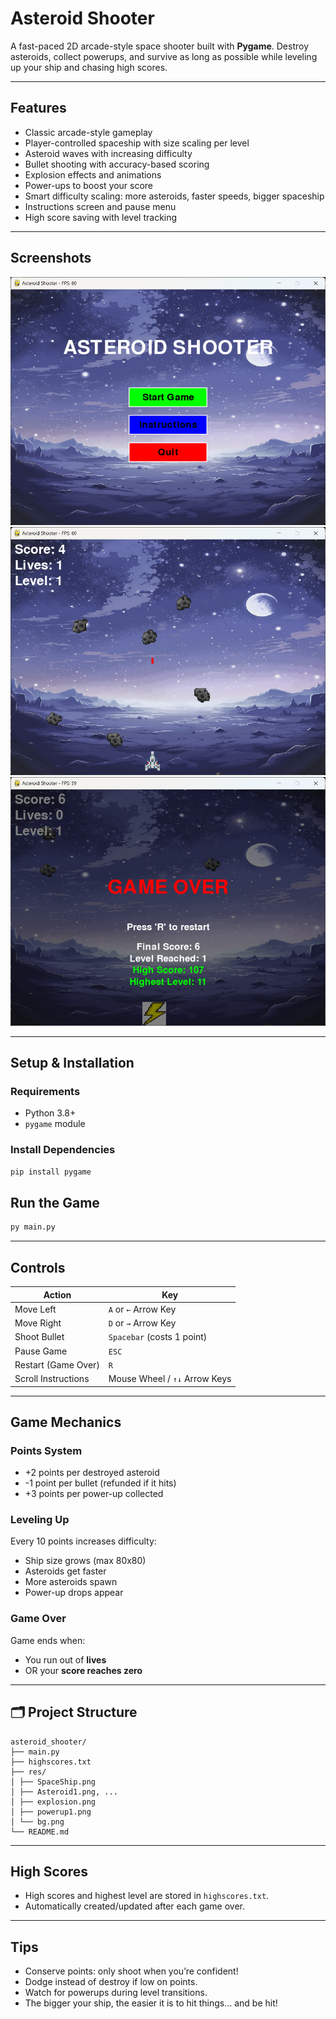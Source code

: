 #  Asteroid Shooter

A fast-paced 2D arcade-style space shooter built with **Pygame**. Destroy asteroids, collect powerups, and survive as long as possible while leveling up your ship and chasing high scores.

---

##  Features

-  Classic arcade-style gameplay
-  Player-controlled spaceship with size scaling per level
-  Asteroid waves with increasing difficulty
-  Bullet shooting with accuracy-based scoring
-  Explosion effects and animations
-  Power-ups to boost your score
-  Smart difficulty scaling: more asteroids, faster speeds, bigger spaceship
-  Instructions screen and pause menu
-  High score saving with level tracking

---

##  Screenshots

![Menu](screenshots/menu.png)
![Gameplay](screenshots/gameplay.png)
![Game Over](screenshots/gameover.png)

---

##  Setup & Installation

### Requirements

- Python 3.8+
- `pygame` module

### Install Dependencies

```bash
pip install pygame
```
##  Run the Game

```bash
py main.py
```
---

##  Controls

| Action               | Key                          |
|----------------------|-------------------------------|
| Move Left            | `A` or `←` Arrow Key          |
| Move Right           | `D` or `→` Arrow Key          |
| Shoot Bullet         | `Spacebar` (costs 1 point)    |
| Pause Game           | `ESC`                         |
| Restart (Game Over)  | `R`                           |
| Scroll Instructions  | Mouse Wheel / `↑↓` Arrow Keys |

---

##  Game Mechanics

###  Points System

- +2 points per destroyed asteroid  
- -1 point per bullet (refunded if it hits)  
- +3 points per power-up collected

###  Leveling Up

Every 10 points increases difficulty:
- Ship size grows (max 80x80)
- Asteroids get faster
- More asteroids spawn
- Power-up drops appear

###  Game Over

Game ends when:
- You run out of **lives**
- OR your **score reaches zero**

---
## 🗂️ Project Structure
```
asteroid_shooter/
├── main.py
├── highscores.txt
├── res/
│ ├── SpaceShip.png
│ ├── Asteroid1.png, ...
│ ├── explosion.png
│ ├── powerup1.png
│ └── bg.png
└── README.md
```

---

##  High Scores

- High scores and highest level are stored in `highscores.txt`.
- Automatically created/updated after each game over.

---


##  Tips

- Conserve points: only shoot when you’re confident!
- Dodge instead of destroy if low on points.
- Watch for powerups during level transitions.
- The bigger your ship, the easier it is to hit things... and be hit!

